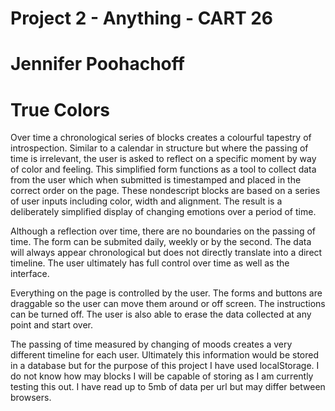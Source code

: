 # Project 2 - Anything - CART 26
# Jennifer Poohachoff
#
# True Colors

Over time a chronological series of blocks creates a colourful tapestry of introspection. Similar to a calendar in structure but where the passing of time is irrelevant, the user is asked to reflect on a specific moment by way of color and feeling. This simplified form functions as a tool to collect data from the user which when submitted is timestamped and placed in the correct order on the page. These nondescript blocks are based on a series of user inputs including color, width and alignment. The result is a deliberately simplified display of changing emotions over a period of time.

Although a reflection over time, there are no boundaries on the passing of time. The form can be submited daily, weekly or by the second. The data will always appear chronological but does not directly translate into a direct timeline. The user ultimately has full control over time as well as the interface.

Everything on the page is controlled by the user. The forms and buttons are draggable so the user can move them around or off screen. The instructions can be turned off. The user is also able to erase the data collected at any point and start over.

The passing of time measured by changing of moods creates a very different timeline for each user. Ultimately this information would be stored in a database but for the purpose of this project I have used localStorage. I do not know how may blocks I will be capable of storing as I am currently testing this out. I have read up to 5mb of data per url but may differ between browsers.

